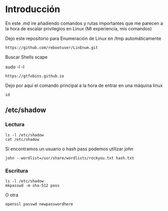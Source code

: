 # Introducción

En este .md ire añadiendo comandos y rutas importantes que me parecen a la hora de escalar privilegios en Linux (Mi experiencia, mis comandos)

Dejo este repositorio para Enumeración de Linux en /tmp automáticamente

```
https://github.com/rebootuser/LinEnum.git
```

Buscar Shells scape

sudo -l -l

```
https://gtfobins.github.io
```

Dejo por aquí el comando principal a la hora de entrar en una máquina linux

```
id
```

## /etc/shadow

### Lectura

```
ls -l /etc/shadow
cat /etc/shadow
```

Si encontramos un usuario o hash pass podemos utilizar john

```
john --wordlist=/usr/share/wordlists/rockyou.txt hash.txt
```

### Escritura

```
ls -l /etc/shadow
mkpasswd -m sha-512 pass
```

O otra

```
openssl passwd newpasswordhere
```












